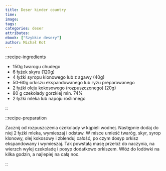 ```yaml
---
title: Deser kinder country
time:
image:
tags:
categories: deser
attributes:
ebook: ["Szybkie desery"]
author: Michał Kot
---
```


::recipe-ingredients

- 150g twarogu chudego
- 6 łyżek skyru (120g)
- 4 łyżki syropu klonowego lub z agawy (40g)
- 50-60g orkiszu ekspandowanego lub ryżu preparowanego
- 2 łyżki oleju kokosowego (rozpuszczonego) (20g)
- 80 g czekolady gorzkiej min. 74%
- 2 łyżki mleka lub napoju roślinnego

::

::recipe-preparation

Zacznij od rozpuszczenia czekolady w kąpieli wodnej. Następnie dodaj do niej 2 łyżki mleka, wymieszaj i odstaw. W misce umieść twaróg, skyr, syrop klonowy, olej kokosowy i zblenduj całość, po czym dosyp orkisz ekspandowany i wymieszaj. Tak powstałą masę przełóż do naczynia, na wierzch wylej czekoladę i posyp dodatkowo orkiszem. Włóż do lodówki na kilka godzin, a najlepiej na całą noc.

::